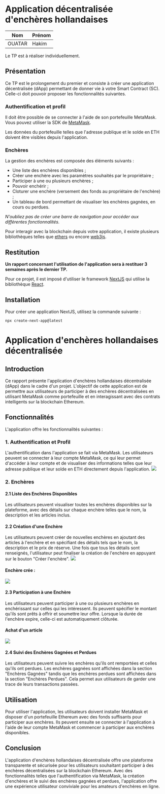 # Application décentralisée d'enchères hollandaises

|   Nom   | Prénom |
|---------|--------|
|   OUATAR   |  Hakim  |

Le TP est à réaliser individuellement.

## Présentation

Ce TP est le prolongement du premier et consiste à créer une application décentralisée (dApp) permettant de donner vie à votre Smart Contract (SC). Celle-ci doit pouvoir proposer les fonctionnalités suivantes.

### Authentification et profil

Il doit être possible de se connecter à l'aide de son portefeuille MetaMask. Vous pouvez utiliser la SDK de [MetaMask](https://docs.metamask.io/wallet/how-to/connect/set-up-sdk/).

Les données du portefeuille telles que l'adresse publique et le solde en ETH doivent être visibles depuis l'application.

### Enchères

La gestion des enchères est composée des éléments suivants :
- Une liste des enchères disponibles ;
- Créer une enchère avec les paramètres souhaités par le propriétaire ;
- Participer à une ou plusieurs enchères ;
- Pouvoir enchérir ;
- Cloturer une enchère (versement des fonds au propriétaire de l'enchère) ;
- Un tableau de bord permettant de visualiser les enchères gagnées, en cours ou perdues.

*N'oubliez pas de créer une barre de navigation pour accéder aux différentes fonctionnalités.*

Pour interagir avec la blockchain depuis votre application, il existe plusieurs bibliothèques telles que [ethers](https://docs.ethers.org/v5/) ou encore [web3js](https://web3js.readthedocs.io/en/v1.10.0/).

## Restitution

**Un rapport concernant l'utilisation de l'application sera à restituer 3 semaines après le dernier TP.**

Pour ce projet, il est imposé d'utiliser le framework [NextJS](https://nextjs.org/) qui utilise la bibliothèque [React](https://react.dev/).

## Installation

Pour créer une application NextJS, utilisez la commande suivante : 
```shell
npx create-next-app@latest
```

# Application d'enchères hollandaises décentralisée

## Introduction

Ce rapport présente l'application d'enchères hollandaises décentralisée (dApp) dans le cadre d'un projet. L'objectif de cette application est de permettre aux utilisateurs de participer à des enchères décentralisées en utilisant MetaMask comme portefeuille et en interagissant avec des contrats intelligents sur la blockchain Ethereum.

## Fonctionnalités

L'application offre les fonctionnalités suivantes :

### 1. Authentification et Profil

L'authentification dans l'application se fait via MetaMask. Les utilisateurs peuvent se connecter à leur compte MetaMask, ce qui leur permet d'accéder à leur compte et de visualiser des informations telles que leur adresse publique et leur solde en ETH directement depuis l'application.
![](images/connexion.png)

### 2. Enchères

#### 2.1 Liste des Enchères Disponibles

Les utilisateurs peuvent visualiser toutes les enchères disponibles sur la plateforme, avec des détails sur chaque enchère telles que le nom, la description et les articles inclus.

#### 2.2 Création d'une Enchère

Les utilisateurs peuvent créer de nouvelles enchères en ajoutant des articles à l'enchère et en spécifiant des détails tels que le nom, la description et le prix de réserve. Une fois que tous les détails sont renseignés, l'utilisateur peut finaliser la création de l'enchère en appuyant sur le bouton "Créer l'enchère".
![](images/creation1.png)

#### Enchère crée : 
![](images/creation2.png)

#### 2.3 Participation à une Enchère

Les utilisateurs peuvent participer à une ou plusieurs enchères en enchérissant sur celles qui les intéressent. Ils peuvent spécifier le montant qu'ils sont prêts à offrir et soumettre leur offre. Lorsque la durée de l'enchère expire, celle-ci est automatiquement clôturée.
#### Achat d'un article 
![](images/achat1.png)


#### 2.4 Suivi des Enchères Gagnées et Perdues

Les utilisateurs peuvent suivre les enchères qu'ils ont remportées et celles qu'ils ont perdues. Les enchères gagnées sont affichées dans la section "Enchères Gagnées" tandis que les enchères perdues sont affichées dans la section "Enchères Perdues". Cela permet aux utilisateurs de garder une trace de leurs transactions passées.



## Utilisation

Pour utiliser l'application, les utilisateurs doivent installer MetaMask et disposer d'un portefeuille Ethereum avec des fonds suffisants pour participer aux enchères. Ils peuvent ensuite se connecter à l'application à l'aide de leur compte MetaMask et commencer à participer aux enchères disponibles.

## Conclusion

L'application d'enchères hollandaises décentralisée offre une plateforme transparente et sécurisée pour les utilisateurs souhaitant participer à des enchères décentralisées sur la blockchain Ethereum. Avec des fonctionnalités telles que l'authentification via MetaMask, la création d'enchères et le suivi des enchères gagnées et perdues, l'application offre une expérience utilisateur conviviale pour les amateurs d'enchères en ligne.
